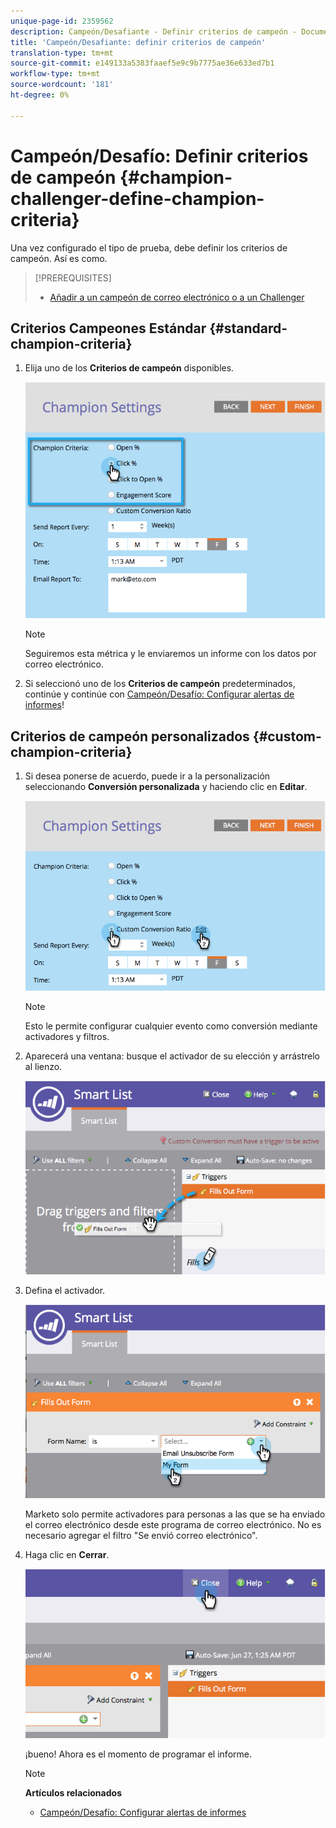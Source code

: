 ```yaml
---
unique-page-id: 2359562
description: Campeón/Desafiante - Definir criterios de campeón - Documentos de marketing - Documentación del producto
title: 'Campeón/Desafiante: definir criterios de campeón'
translation-type: tm+mt
source-git-commit: e149133a5383faaef5e9c9b7775ae36e633ed7b1
workflow-type: tm+mt
source-wordcount: '181'
ht-degree: 0%

---
```



# Campeón/Desafío: Definir criterios de campeón {#champion-challenger-define-champion-criteria}

Una vez configurado el tipo de prueba, debe definir los criterios de campeón. Así es como.

>[!PREREQUISITES]
>
>* [Añadir a un campeón de correo electrónico o a un Challenger](add-an-email-champion-challenger.md)

>



## Criterios Campeones Estándar {#standard-champion-criteria}

1. Elija uno de los **Criterios de campeón** disponibles.

   ![](assets/image2014-9-15-13-3a1-3a15.png)

   >[!NOTE]
   >
   >Seguiremos esta métrica y le enviaremos un informe con los datos por correo electrónico.

1. Si seleccionó uno de los **Criterios de campeón** predeterminados, continúe y continúe con [Campeón/Desafío: Configurar alertas de informes](champion-challenger-configure-report-alerts.md)!

## Criterios de campeón personalizados {#custom-champion-criteria}

1. Si desea ponerse de acuerdo, puede ir a la personalización seleccionando **Conversión personalizada** y haciendo clic en **Editar**.

   ![](assets/image2014-9-15-13-3a2-3a52.png)

   >[!NOTE]
   >
   >Esto le permite configurar cualquier evento como conversión mediante activadores y filtros.

1. Aparecerá una ventana: busque el activador de su elección y arrástrelo al lienzo.

   ![](assets/image2014-9-15-13-3a3-3a38.png)

1. Defina el activador.

   ![](assets/image2014-9-15-13-3a3-3a54.png)

   Marketo solo permite activadores para personas a las que se ha enviado el correo electrónico desde este programa de correo electrónico. No es necesario agregar el filtro &quot;Se envió correo electrónico&quot;.

1. Haga clic en **Cerrar**.

   ![](assets/image2014-9-15-13-3a4-3a7.png)

   ¡bueno! Ahora es el momento de programar el informe.

   >[!NOTE]
   >
   >**Artículos relacionados**
   >
   >    
   >    
   >    * [Campeón/Desafío: Configurar alertas de informes](champion-challenger-configure-report-alerts.md)


